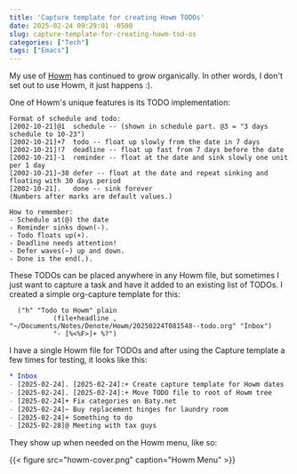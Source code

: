```yaml
---
title: 'Capture template for creating Howm TODOs'
date: 2025-02-24 09:29:01 -0500
slug: capture-template-for-creating-howm-tod-os
categories: ["Tech"]
tags: ["Emacs"]
---
```


My use of [Howm](https://github.com/kaorahi/howm) has continued to grow organically. In other words, I don't set out to use Howm, it just happens :).

One of Howm's unique features is its TODO implementation:

<!--more-->

```
Format of schedule and todo:
[2002-10-21]@1  schedule -- (shown in schedule part. @3 = "3 days schedule to 10-23")
[2002-10-21]+7  todo -- float up slowly from the date in 7 days
[2002-10-21]!7  deadline -- float up fast from 7 days before the date
[2002-10-21]-1  reminder -- float at the date and sink slowly one unit per 1 day
[2002-10-21]~30 defer -- float at the date and repeat sinking and floating with 30 days period
[2002-10-21].   done -- sink forever
(Numbers after marks are default values.)

How to remember:
- Schedule at(@) the date
- Reminder sinks down(-).
- Todo floats up(+).
- Deadline needs attention!
- Defer waves(~) up and down.
- Done is the end(.).
```

These TODOs can be placed anywhere in any Howm file, but sometimes I just want to capture a task and have it added to an existing list of TODOs. I created a simple org-capture template for this:

```emacs-lisp
  ("h" "Todo to Howm" plain
           (file+headline , "~/Documents/Notes/Denote/Howm/20250224T081548--todo.org" "Inbox")
           "- [%<%F>]+ %?")
```

I have a single Howm file for TODOs and after using the Capture template a few times for testing, it looks like this:

```org
* Inbox
- [2025-02-24]. [2025-02-24]:+ Create capture template for Howm dates
- [2025-02-24]. [2025-02-24]:+ Move TODO file to root of Howm tree
- [2025-02-24]+ Fix categories on Baty.net
- [2025-02-24]~ Buy replacement hinges for laundry room
- [2025-02-24]+ Something to do
- [2025-02-28]@ Meeting with tax guys
```

They show up when needed on the Howm menu, like so:

{{< figure src="howm-cover.png" caption="Howm Menu" >}}

